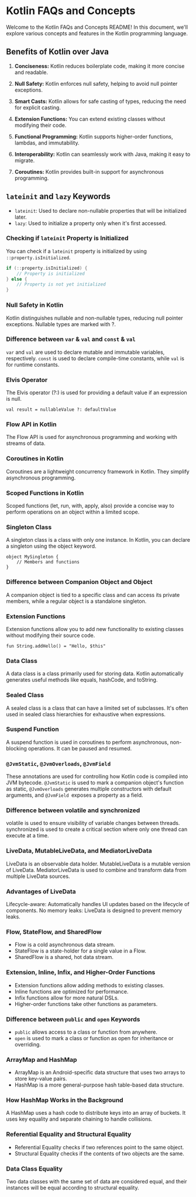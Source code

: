 # Kotlin FAQs and Concepts

Welcome to the Kotlin FAQs and Concepts README! In this document, we'll explore various concepts and features in the Kotlin programming language.

## Benefits of Kotlin over Java

1. **Conciseness:** Kotlin reduces boilerplate code, making it more concise and readable.

2. **Null Safety:** Kotlin enforces null safety, helping to avoid null pointer exceptions.

3. **Smart Casts:** Kotlin allows for safe casting of types, reducing the need for explicit casting.

4. **Extension Functions:** You can extend existing classes without modifying their code.

5. **Functional Programming:** Kotlin supports higher-order functions, lambdas, and immutability.

6. **Interoperability:** Kotlin can seamlessly work with Java, making it easy to migrate.

7. **Coroutines:** Kotlin provides built-in support for asynchronous programming.

## `lateinit` and `lazy` Keywords

- `lateinit`: Used to declare non-nullable properties that will be initialized later.
- `lazy`: Used to initialize a property only when it's first accessed.

### Checking if `lateinit` Property is Initialized

You can check if a `lateinit` property is initialized by using `::property.isInitialized`.

```kotlin
if (::property.isInitialized) {
    // Property is initialized
} else {
    // Property is not yet initialized
}
```
### Null Safety in Kotlin

Kotlin distinguishes nullable and non-nullable types, reducing null pointer exceptions. Nullable types are marked with ?.

### Difference between `var` & `val` and `const` & `val`
`var` and `val` are used to declare mutable and immutable variables, respectively.
`const` is used to declare compile-time constants, while `val` is for runtime constants.

### Elvis Operator
The Elvis operator (?:) is used for providing a default value if an expression is null.
```
val result = nullableValue ?: defaultValue
```
### Flow API in Kotlin
The Flow API is used for asynchronous programming and working with streams of data.

### Coroutines in Kotlin
Coroutines are a lightweight concurrency framework in Kotlin. They simplify asynchronous programming.

### Scoped Functions in Kotlin
Scoped functions (let, run, with, apply, also) provide a concise way to perform operations on an object within a limited scope.

### Singleton Class
A singleton class is a class with only one instance. In Kotlin, you can declare a singleton using the object keyword.
```
object MySingleton {
    // Members and functions
}
```

### Difference between Companion Object and Object
A companion object is tied to a specific class and can access its private members, while a regular object is a standalone singleton.

### Extension Functions
Extension functions allow you to add new functionality to existing classes without modifying their source code.

```
fun String.addHello() = "Hello, $this"
```
### Data Class
A data class is a class primarily used for storing data. Kotlin automatically generates useful methods like equals, hashCode, and toString.

### Sealed Class
A sealed class is a class that can have a limited set of subclasses. It's often used in sealed class hierarchies for exhaustive when expressions.

### Suspend Function
A suspend function is used in coroutines to perform asynchronous, non-blocking operations. It can be paused and resumed.

### `@JvmStatic`, `@JvmOverloads`, `@JvmField`
These annotations are used for controlling how Kotlin code is compiled into JVM bytecode. `@JvmStatic` is used to mark a companion object's function as static, `@JvmOverloads` generates multiple constructors with default arguments, and `@JvmField `exposes a property as a field.

### Difference between volatile and synchronized
volatile is used to ensure visibility of variable changes between threads.
synchronized is used to create a critical section where only one thread can execute at a time.
### LiveData, MutableLiveData, and MediatorLiveData
LiveData is an observable data holder.
MutableLiveData is a mutable version of LiveData.
MediatorLiveData is used to combine and transform data from multiple LiveData sources.
### Advantages of LiveData
Lifecycle-aware: Automatically handles UI updates based on the lifecycle of components.
No memory leaks: LiveData is designed to prevent memory leaks.
### Flow, StateFlow, and SharedFlow
- Flow is a cold asynchronous data stream.
- StateFlow is a state-holder for a single value in a Flow.
- SharedFlow is a shared, hot data stream.
### Extension, Inline, Infix, and Higher-Order Functions
- Extension functions allow adding methods to existing classes.
- Inline functions are optimized for performance.
- Infix functions allow for more natural DSLs.
- Higher-order functions take other functions as parameters.

### Difference between `public` and `open` Keywords
- `public` allows access to a class or function from anywhere.
- `open` is used to mark a class or function as open for inheritance or overriding.
### ArrayMap and HashMap
- ArrayMap is an Android-specific data structure that uses two arrays to store key-value pairs.
- HashMap is a more general-purpose hash table-based data structure.
### How HashMap Works in the Background
A HashMap uses a hash code to distribute keys into an array of buckets. It uses key equality and separate chaining to handle collisions.

### Referential Equality and Structural Equality
- Referential Equality checks if two references point to the same object.
- Structural Equality checks if the contents of two objects are the same.
### Data Class Equality
Two data classes with the same set of data are considered equal, and their instances will be equal according to structural equality.








